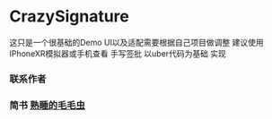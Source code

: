 # CrazySignature
这只是一个很基础的Demo UI以及适配需要根据自己项目做调整 建议使用IPhoneXR模拟器或手机查看 
手写签批 以uber代码为基础 实现
### 联系作者 
### 简书 [熟睡的毛毛虫](https://www.jianshu.com/u/9933d449c6cf) 
